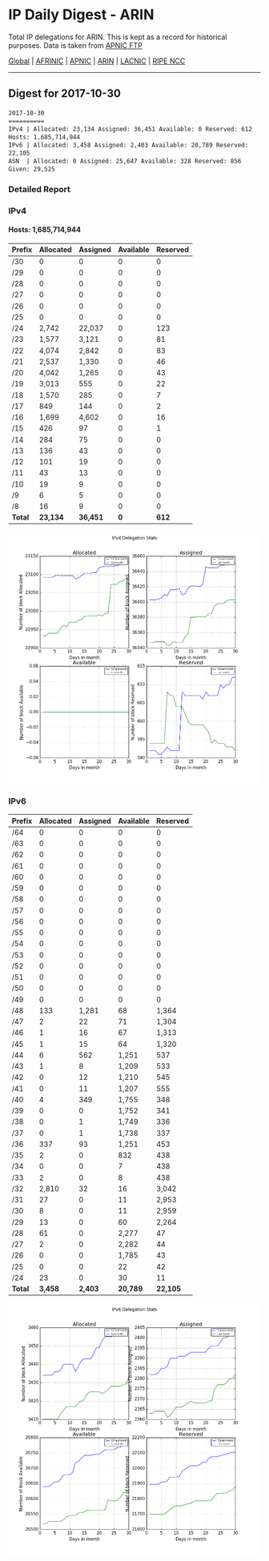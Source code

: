 # IP Daily Digest - ARIN 

Total IP delegations for ARIN. This is kept as a record for historical purposes. Data is taken from [APNIC FTP](https://ftp.apnic.net/)

[Global](https://github.com/csmets/IP-Daily-Digest) | [AFRINIC](https://github.com/csmets/IP-Daily-Digest/tree/master/archives/AFRINIC) | [APNIC](https://github.com/csmets/IP-Daily-Digest/tree/master/archives/APNIC) | [ARIN](https://github.com/csmets/IP-Daily-Digest/tree/master/archives/ARIN) | [LACNIC](https://github.com/csmets/IP-Daily-Digest/tree/master/archives/LACNIC) | [RIPE NCC](https://github.com/csmets/IP-Daily-Digest/tree/master/archives/RIPE_NCC)

---

## Digest for 2017-10-30
```
2017-10-30
==========
IPv4 | Allocated: 23,134 Assigned: 36,451 Available: 0 Reserved: 612 Hosts: 1,685,714,944
IPv6 | Allocated: 3,458 Assigned: 2,403 Available: 20,789 Reserved: 22,105
ASN  | Allocated: 0 Assigned: 25,647 Available: 328 Reserved: 856 Given: 29,525
```

### Detailed Report

### IPv4

#### Hosts: **1,685,714,944**

| Prefix | Allocated | Assigned | Available | Reserved |
| ----- | ----- | ----- | ----- | ----- |
| /30 | 0 | 0 | 0 | 0 |
| /29 | 0 | 0 | 0 | 0 |
| /28 | 0 | 0 | 0 | 0 |
| /27 | 0 | 0 | 0 | 0 |
| /26 | 0 | 0 | 0 | 0 |
| /25 | 0 | 0 | 0 | 0 |
| /24 | 2,742 | 22,037 | 0 | 123 |
| /23 | 1,577 | 3,121 | 0 | 81 |
| /22 | 4,074 | 2,842 | 0 | 83 |
| /21 | 2,537 | 1,330 | 0 | 46 |
| /20 | 4,042 | 1,265 | 0 | 43 |
| /19 | 3,013 | 555 | 0 | 22 |
| /18 | 1,570 | 285 | 0 | 7 |
| /17 | 849 | 144 | 0 | 2 |
| /16 | 1,699 | 4,602 | 0 | 16 |
| /15 | 426 | 97 | 0 | 1 |
| /14 | 284 | 75 | 0 | 0 |
| /13 | 136 | 43 | 0 | 0 |
| /12 | 101 | 19 | 0 | 0 |
| /11 | 43 | 13 | 0 | 0 |
| /10 | 19 | 9 | 0 | 0 |
| /9 | 6 | 5 | 0 | 0 |
| /8 | 16 | 9 | 0 | 0 |
| **Total** | **23,134** | **36,451** | **0** | **612** |

![ipv4-stats](ipv4-figure.png)

### IPv6

| Prefix | Allocated | Assigned | Available | Reserved |
| ----- | ----- | ----- | ----- | ----- |
| /64 | 0 | 0 | 0 | 0 |
| /63 | 0 | 0 | 0 | 0 |
| /62 | 0 | 0 | 0 | 0 |
| /61 | 0 | 0 | 0 | 0 |
| /60 | 0 | 0 | 0 | 0 |
| /59 | 0 | 0 | 0 | 0 |
| /58 | 0 | 0 | 0 | 0 |
| /57 | 0 | 0 | 0 | 0 |
| /56 | 0 | 0 | 0 | 0 |
| /55 | 0 | 0 | 0 | 0 |
| /54 | 0 | 0 | 0 | 0 |
| /53 | 0 | 0 | 0 | 0 |
| /52 | 0 | 0 | 0 | 0 |
| /51 | 0 | 0 | 0 | 0 |
| /50 | 0 | 0 | 0 | 0 |
| /49 | 0 | 0 | 0 | 0 |
| /48 | 133 | 1,281 | 68 | 1,364 |
| /47 | 2 | 22 | 71 | 1,304 |
| /46 | 1 | 16 | 67 | 1,313 |
| /45 | 1 | 15 | 64 | 1,320 |
| /44 | 6 | 562 | 1,251 | 537 |
| /43 | 1 | 8 | 1,209 | 533 |
| /42 | 0 | 12 | 1,210 | 545 |
| /41 | 0 | 11 | 1,207 | 555 |
| /40 | 4 | 349 | 1,755 | 348 |
| /39 | 0 | 0 | 1,752 | 341 |
| /38 | 0 | 1 | 1,749 | 336 |
| /37 | 0 | 1 | 1,738 | 337 |
| /36 | 337 | 93 | 1,251 | 453 |
| /35 | 2 | 0 | 832 | 438 |
| /34 | 0 | 0 | 7 | 438 |
| /33 | 2 | 0 | 8 | 438 |
| /32 | 2,810 | 32 | 16 | 3,042 |
| /31 | 27 | 0 | 11 | 2,953 |
| /30 | 8 | 0 | 11 | 2,959 |
| /29 | 13 | 0 | 60 | 2,264 |
| /28 | 61 | 0 | 2,277 | 47 |
| /27 | 2 | 0 | 2,282 | 44 |
| /26 | 0 | 0 | 1,785 | 43 |
| /25 | 0 | 0 | 22 | 42 |
| /24 | 23 | 0 | 30 | 11 |
| **Total** | **3,458** | **2,403** | **20,789** | **22,105** |

![ipv6-stats](ipv6-figure.png)